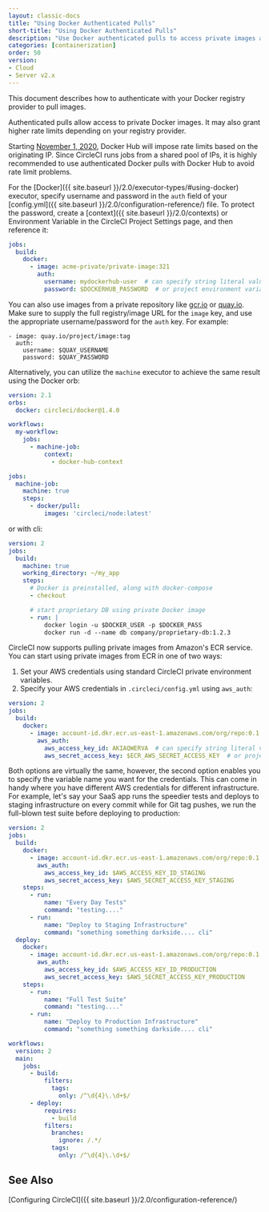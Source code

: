 ```yaml
---
layout: classic-docs
title: "Using Docker Authenticated Pulls"
short-title: "Using Docker Authenticated Pulls"
description: "Use Docker authenticated pulls to access private images and avoid rate limits."
categories: [containerization]
order: 50
version:
- Cloud
- Server v2.x
---
```



This document describes how to authenticate with your Docker registry provider to pull images.

Authenticated pulls allow access to private Docker images.  It may also grant higher rate limits depending on your registry provider.

Starting [November 1, 2020](https://www.docker.com/blog/scaling-docker-to-serve-millions-more-developers-network-egress/), Docker Hub will impose rate limits based on the originating IP.  Since CircleCI runs jobs from a shared pool of IPs, it is highly recommended to use authenticated Docker pulls with Docker Hub to avoid rate limit problems.

For the [Docker]({{ site.baseurl }}/2.0/executor-types/#using-docker) executor, specify username and password in the `auth` field of your [config.yml]({{ site.baseurl }}/2.0/configuration-reference/) file.  To protect the password, create a [context]({{ site.baseurl }}/2.0/contexts) or Environment Variable in the CircleCI Project Settings page, and then reference it:

```yaml
jobs:
  build:
    docker:
      - image: acme-private/private-image:321
        auth:
          username: mydockerhub-user  # can specify string literal values
          password: $DOCKERHUB_PASSWORD  # or project environment variable reference
```

You can also use images from a private repository like [gcr.io](https://cloud.google.com/container-registry) or [quay.io](https://quay.io). Make sure to supply the full registry/image URL for the `image` key, and use the appropriate username/password for the `auth` key. For example:

```
- image: quay.io/project/image:tag
  auth:
    username: $QUAY_USERNAME
    password: $QUAY_PASSWORD
```

Alternatively, you can utilize the `machine` executor to achieve the same result using the Docker orb:

``` yaml
version: 2.1
orbs:
  docker: circleci/docker@1.4.0

workflows:
  my-workflow:
    jobs:
      - machine-job:
          context:
            - docker-hub-context

jobs:
  machine-job:
    machine: true
    steps:
      - docker/pull:
          images: 'circleci/node:latest'
```

or with cli:

```yaml
version: 2
jobs:
  build:
    machine: true
    working_directory: ~/my_app
    steps:
      # Docker is preinstalled, along with docker-compose
      - checkout

      # start proprietary DB using private Docker image
      - run: |
          docker login -u $DOCKER_USER -p $DOCKER_PASS
          docker run -d --name db company/proprietary-db:1.2.3
```

CircleCI now supports pulling private images from Amazon's ECR service. You can start using private images from ECR in one of two ways:

1. Set your AWS credentials using standard CircleCI private environment variables.
2. Specify your AWS credentials in `.circleci/config.yml` using `aws_auth`:

```yaml
version: 2
jobs:
  build:
    docker:
      - image: account-id.dkr.ecr.us-east-1.amazonaws.com/org/repo:0.1
        aws_auth:
          aws_access_key_id: AKIAQWERVA  # can specify string literal values
          aws_secret_access_key: $ECR_AWS_SECRET_ACCESS_KEY  # or project UI envar reference
```

Both options are virtually the same, however, the second option enables you to specify the variable name you want for the credentials. This can come in handy where you have different AWS credentials for different infrastructure. For example, let's say your SaaS app runs the speedier tests and deploys to staging infrastructure on every commit while for Git tag pushes, we run the full-blown test suite before deploying to production:

```yaml
version: 2
jobs:
  build:
    docker:
      - image: account-id.dkr.ecr.us-east-1.amazonaws.com/org/repo:0.1
        aws_auth:
          aws_access_key_id: $AWS_ACCESS_KEY_ID_STAGING
          aws_secret_access_key: $AWS_SECRET_ACCESS_KEY_STAGING
    steps:
      - run:
          name: "Every Day Tests"
          command: "testing...."
      - run:
          name: "Deploy to Staging Infrastructure"
          command: "something something darkside.... cli"
  deploy:
    docker:
      - image: account-id.dkr.ecr.us-east-1.amazonaws.com/org/repo:0.1
        aws_auth:
          aws_access_key_id: $AWS_ACCESS_KEY_ID_PRODUCTION
          aws_secret_access_key: $AWS_SECRET_ACCESS_KEY_PRODUCTION
    steps:
      - run:
          name: "Full Test Suite"
          command: "testing...."
      - run:
          name: "Deploy to Production Infrastructure"
          command: "something something darkside.... cli"

workflows:
  version: 2
  main:
    jobs:
      - build:
          filters:
            tags:
              only: /^\d{4}\.\d+$/
      - deploy:
          requires:
            - build
          filters:
            branches:
              ignore: /.*/
            tags:
              only: /^\d{4}\.\d+$/
```

## See Also

[Configuring CircleCI]({{ site.baseurl }}/2.0/configuration-reference/)
